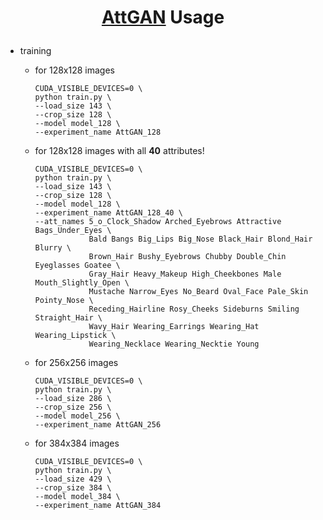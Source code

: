 # <p align="center"> [AttGAN](https://ieeexplore.ieee.org/document/8718508?source=authoralert) Usage </p>

- training

    - for 128x128 images

        ```console
        CUDA_VISIBLE_DEVICES=0 \
        python train.py \
        --load_size 143 \
        --crop_size 128 \
        --model model_128 \
        --experiment_name AttGAN_128
        ```

    - for 128x128 images with all **40** attributes!

        ```console
        CUDA_VISIBLE_DEVICES=0 \
        python train.py \
        --load_size 143 \
        --crop_size 128 \
        --model model_128 \
        --experiment_name AttGAN_128_40 \
        --att_names 5_o_Clock_Shadow Arched_Eyebrows Attractive Bags_Under_Eyes \
                    Bald Bangs Big_Lips Big_Nose Black_Hair Blond_Hair Blurry \
                    Brown_Hair Bushy_Eyebrows Chubby Double_Chin Eyeglasses Goatee \
                    Gray_Hair Heavy_Makeup High_Cheekbones Male Mouth_Slightly_Open \
                    Mustache Narrow_Eyes No_Beard Oval_Face Pale_Skin Pointy_Nose \
                    Receding_Hairline Rosy_Cheeks Sideburns Smiling Straight_Hair \
                    Wavy_Hair Wearing_Earrings Wearing_Hat Wearing_Lipstick \
                    Wearing_Necklace Wearing_Necktie Young
        ```

    - for 256x256 images

        ```console
        CUDA_VISIBLE_DEVICES=0 \
        python train.py \
        --load_size 286 \
        --crop_size 256 \
        --model model_256 \
        --experiment_name AttGAN_256
        ```

    - for 384x384 images

        ```console
        CUDA_VISIBLE_DEVICES=0 \
        python train.py \
        --load_size 429 \
        --crop_size 384 \
        --model model_384 \
        --experiment_name AttGAN_384
        ```